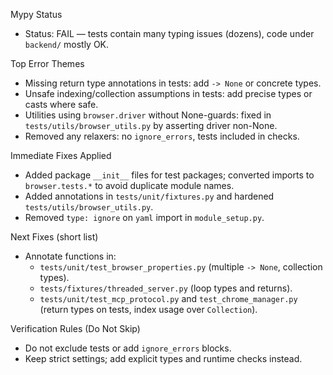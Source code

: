 Mypy Status

- Status: FAIL — tests contain many typing issues (dozens), code under `backend/` mostly OK.

Top Error Themes

- Missing return type annotations in tests: add `-> None` or concrete types.
- Unsafe indexing/collection assumptions in tests: add precise types or casts where safe.
- Utilities using `browser.driver` without None-guards: fixed in `tests/utils/browser_utils.py` by asserting driver non-None.
- Removed any relaxers: no `ignore_errors`, tests included in checks.

Immediate Fixes Applied

- Added package `__init__` files for test packages; converted imports to `browser.tests.*` to avoid duplicate module names.
- Added annotations in `tests/unit/fixtures.py` and hardened `tests/utils/browser_utils.py`.
- Removed `type: ignore` on `yaml` import in `module_setup.py`.

Next Fixes (short list)

- Annotate functions in:
  - `tests/unit/test_browser_properties.py` (multiple `-> None`, collection types).
  - `tests/fixtures/threaded_server.py` (loop types and returns).
  - `tests/unit/test_mcp_protocol.py` and `test_chrome_manager.py` (return types on tests, index usage over `Collection`).

Verification Rules (Do Not Skip)

- Do not exclude tests or add `ignore_errors` blocks.
- Keep strict settings; add explicit types and runtime checks instead.

